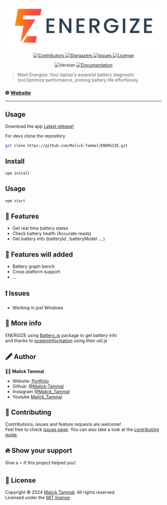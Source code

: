 <p align="center">
<img src="./asset/images/Banner.png" width="500" alt="ENERGIZE banner" />
</p>

<p align="center">
<a href="https://github.com/Malick-Tammal/ENERGIZE/graphs/contributors" target="_blank">
  <img alt="Contributors" src="https://img.shields.io/github/contributors/Malick-Tammal/ENERGIZE.svg?style=for-the-badge">
</a>
<a href="https://github.com/Malick-Tammal/ENERGIZE/stargazers" target="_blank">
  <img alt="Stargazers" src="https://img.shields.io/github/stars/Malick-Tammal/ENERGIZE.svg?style=for-the-badge">
</a>
<a href="https://github.com/Malick-Tammal/ENERGIZE/issues" target="_blank">
  <img alt="Issues" src="https://img.shields.io/github/issues/Malick-Tammal/ENERGIZE.svg?style=for-the-badge">
</a>
<a href="https://github.com/Malick-Tammal/ENERGIZE/blob/main/LICENSE" target="_blank">
  <img alt="License" src="https://img.shields.io/github/license/Malick-Tammal/ENERGIZE.svg?style=for-the-badge">
</a>
</p>

<p align="center">
  <img alt="Version" src="https://img.shields.io/badge/version-1.0.1-blue.svg?cacheSeconds=2592000" />
  <a href="https://enegize.netlify.app/docs" target="_blank">
    <img alt="Documentation" src="https://img.shields.io/badge/documentation-yes-brightgreen.svg" />
  </a>

</p>

> Meet Energize: Your laptop's essential battery diagnostic tool.Optimize performance, prolong battery life effortlessly.

### 🌐 [Website](https://enegize.netlify.app)

---

## Usage

Download the app [Latest release!](https://github.com/Malick-Tammal/ENERGIZE/releases/download/v1.0.1/energize-Setup-1.0.1.exe)

For devs clone the repository

```sh
git clone https://github.com/Malick-Tammal/ENERGIZE.git
```

## Install

```sh
npm install
```

## Usage

```sh
npm start
```

## 🌟 Features

- Get real time battery states
- Check battery health (Accurate reads)
- Get battery info (batteryId , batteryModel ....)

## 🚀 Features will added

- Battery graph bench
- Cross platform support
- ...

## ❗ Issues

- Working in just Windows

## 📑 More info

ENERGIZE using [Battery_js](https://github.com/Malick-Tammal/Battery_JS) package to get battery info<br>
and thanks to [systemInformation](https://github.com/sebhildebrandt/systeminformation) using their util.js

## 🖋️ Author

🧑🏽 **Malick Tammal**

- Website: [Portfolio](http://malicktammal.netlify.app/)
- Github: [@Malick-Tammal](https://github.com/Malick-Tammal)
- Instagram [@Malick_Tammal](https://www.instagram.com/malick_tammal/)
- Youtube [Malick_Tammal](https://www.youtube.com/channel/UCmLTg0TBizTda3dpSObkA2w)

## 🤝 Contributing

Contributions, issues and feature requests are welcome!<br />Feel free to check [issues page](https://github.com/Malick-Tammal/ENERGIZE/issues). You can also take a look at the [contributing guide](https://docs.github.com/en/communities/setting-up-your-project-for-healthy-contributions/setting-guidelines-for-repository-contributors).

## 🔥 Show your support

Give a ⭐️ if this project helped you!

## 📜 License

Copyright © 2024 [Malick Tammal](https://github.com/Malick-Tammal). All rights reserved.<br />
Licensed under the [MIT license](https://github.com/Malick-Tammal/ENERGIZE?tab=MIT-1-ov-file).

<!-- MARKDOWN LINKS & IMAGES -->

[contributors-url]: https://github.com/Malick-Tammal/ENERGIZE/graphs/contributors
[contributors-shield]: https://img.shields.io/github/contributors/Malick-Tammal/ENERGIZE.svg?style=for-the-badge
[stars-shield]: https://img.shields.io/github/stars/Malick-Tammal/ENERGIZE.svg?style=for-the-badge
[stars-url]: https://github.com/Malick-Tammal/ENERGIZE/stargazers
[issues-shield]: https://img.shields.io/github/issues/Malick-Tammal/ENERGIZE.svg?style=for-the-badge
[issues-url]: https://github.com/Malick-Tammal/ENERGIZE/issues
[license-shield]: https://img.shields.io/github/license/Malick-Tammal/ENERGIZE.svg?style=for-the-badge
[license-url]: https://github.com/Malick-Tammal/ENERGIZE/blob/main/LICENSE
[version-shield]: https://img.shields.io/github/v/tag/Malick-Tammal/ENERGIZE
[version-url]: https://github.com/Malick-Tammal/ENERGIZE/releases
